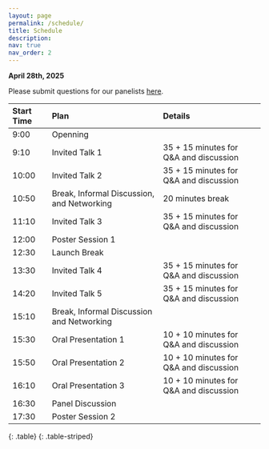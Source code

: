 ```yaml
---
layout: page
permalink: /schedule/
title: Schedule
description:
nav: true
nav_order: 2
---
```

**April 28th, 2025**

Please submit questions for our panelists <a href="https://docs.google.com/forms/d/e/1FAIpQLSenmiDfMDOTwh5YZTLcAl8_i9JHtgquENu96XVL5WsCpt7NPQ/viewform?usp=header">here</a>.


| Start Time | Plan | Details |
| :---- | :---- | :---- |
| 9:00 | Openning |  |
| 9:10 | Invited Talk 1 | 35 \+ 15 minutes for Q\&A and discussion |
| 10:00 | Invited Talk 2 | 35 \+ 15 minutes for Q\&A and discussion |
| 10:50 | Break, Informal Discussion, and Networking | 20 minutes break |
| 11:10 | Invited Talk  3 | 35 \+ 15 minutes for Q\&A and discussion |
| 12:00 | Poster Session 1 |  |
| 12:30 | Launch Break |  |
| 13:30 | Invited Talk 4 | 35 \+ 15 minutes for Q\&A and discussion |
| 14:20 | Invited Talk 5 | 35 \+ 15 minutes for Q\&A and discussion |
| 15:10 | Break, Informal Discussion and Networking |  |
| 15:30 | Oral Presentation 1 | 10 \+ 10 minutes for Q\&A and discussion |
| 15:50 | Oral Presentation 2 | 10 \+ 10 minutes for Q\&A and discussion |
| 16:10 | Oral Presentation 3 | 10 \+ 10 minutes for Q\&A and discussion |
| 16:30 | Panel Discussion |  |
| 17:30 | Poster Session 2 |  |
{: .table}
{: .table-striped}

<br>
